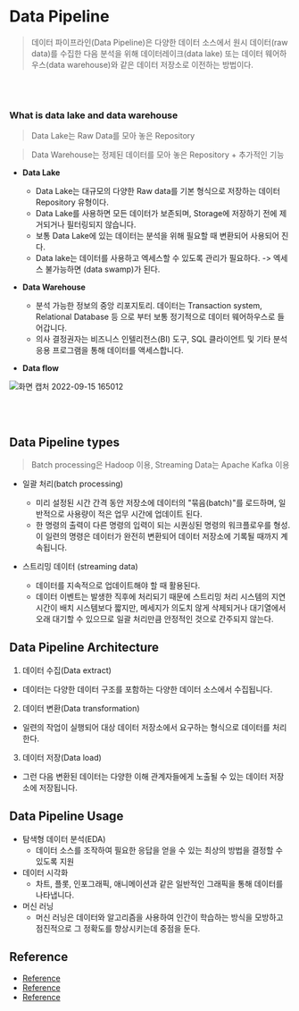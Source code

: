 # Data Pipeline
> 데이터 파이프라인(Data Pipeline)은 다양한 데이터 소스에서 원시 데이터(raw data)를 수집한 다음 분석을 위해
> 데이터레이크(data lake) 또는 데이터 웨어하우스(data warehouse)와 같은 데이터 저장소로 이전하는 방법이다.  

<br></br>
### What is data lake and data warehouse  
> Data Lake는 Raw Data를 모아 놓은 Repository

> Data Warehouse는 정제된 데이터를 모아 놓은 Repository + 추가적인 기능

- **Data Lake**   

  
    - Data Lake는 대규모의 다양한 Raw data를 기본 형식으로 저장하는 데이터 Repository 유형이다.
    - Data Lake를 사용하면 모든 데이터가 보존되며, Storage에 저장하기 전에 제거되거나 필터링되지 않습니다.
    - 보통 Data Lake에 있는 데이터는 분석을 위해 필요할 때 변환되어 사용되어 진다.
    - Data lake는 데이터를 사용하고 엑세스할 수 있도록 관리가 필요하다. -> 엑세스 불가능하면 (data swamp)가 된다.


- **Data Warehouse**     


  - 분석 가능한 정보의 중앙 리포지토리. 데이터는 Transaction system, Relational Database 등 으로 부터 보통 정기적으로 데이터 웨어하우스로 들어갑니다.
  - 의사 결정권자는 비즈니스 인텔리전스(BI) 도구, SQL 클라이언트 및 기타 분석 응용 프로그램을 통해 데이터를 액세스합니다.


- **Data flow**  

![화면 캡처 2022-09-15 165012](https://user-images.githubusercontent.com/105041834/190346946-840a7a17-0b8d-4e82-8bcf-5db8248d1258.png)

<br></br>
## Data Pipeline types
> Batch processing은 Hadoop 이용, Streaming Data는 Apache Kafka 이용
- 일괄 처리(batch processing)
  - 미리 설정된 시간 간격 동안 저장소에 데이터의 "묶음(batch)"를 로드하며, 일반적으로 사용량이 적은 업무 시간에 업데이트 된다.
  - 한 명령의 출력이 다른 명령의 입력이 되는 시퀀싱된 명령의 워크플로우를 형성. 이 일련의 명령은 데이터가 완전히 변환되어 데이터 저장소에 기록될 때까지 계속됩니다.  
  
- 스트리밍 데이터 (streaming data)
  - 데이터를 지속적으로 업데이트해야 할 때 활용된다.
  - 데이터 이벤트는 발생한 직후에 처리되기 때문에 스트리밍 처리 시스템의 지연 시간이 배치 시스템보다 짧지만, 메세지가 의도치 않게 삭제되거나 대기열에서 오래 대기할 수 있으므로 일괄 처리만큼 안정적인 것으로 간주되지 않는다.
  
## Data Pipeline Architecture  
1. 데이터 수집(Data extract)
  - 데이터는 다양한 데이터 구조를 포함하는 다양한 데이터 소스에서 수집됩니다.
2. 데이터 변환(Data transformation)
  - 일련의 작업이 실행되어 대상 데이터 저장소에서 요구하는 형식으로 데이터를 처리한다.
3. 데이터 저장(Data load)
  - 그런 다음 변환된 데이터는 다양한 이해 관계자들에게 노출될 수 있는 데이터 저장소에 저장됩니다.

## Data Pipeline Usage
- 탐색형 데이터 분석(EDA)
  - 데이터 소스를 조작하여 필요한 응답을 얻을 수 있는 최상의 방법을 결정할 수 있도록 지원
- 데이터 시각화
  - 차트, 플롯, 인포그래픽, 애니메이션과 같은 일반적인 그래픽을 통해 데이터를 나타냅니다.
- 머신 러닝
  - 머신 러닝은 데이터와 알고리즘을 사용하여 인간이 학습하는 방식을 모방하고 점진적으로 그 정확도를 향상시키는데 중점을 둔다.

## Reference
- [Reference](https://www.ibm.com/kr-ko/topics/data-pipeline)
- [Reference](https://www.redhat.com/ko/topics/data-storage/what-is-a-data-lake)
- [Reference](https://aws.amazon.com/ko/data-warehouse/)
